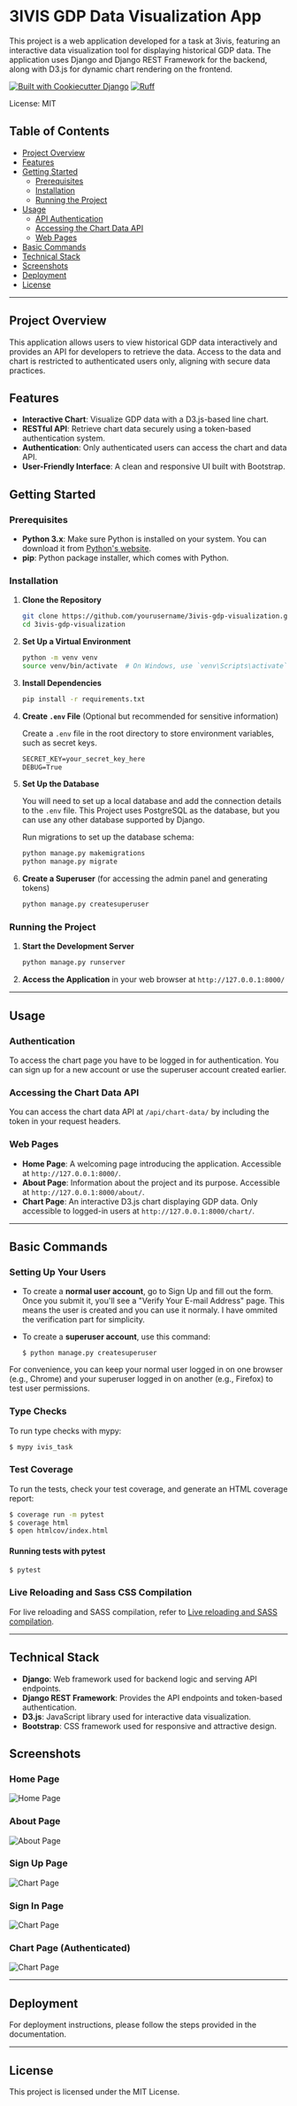 
# 3IVIS GDP Data Visualization App

This project is a web application developed for a task at 3ivis, featuring an interactive data visualization tool for displaying historical GDP data. The application uses Django and Django REST Framework for the backend, along with D3.js for dynamic chart rendering on the frontend.

[![Built with Cookiecutter Django](https://img.shields.io/badge/built%20with-Cookiecutter%20Django-ff69b4.svg?logo=cookiecutter)](https://github.com/cookiecutter/cookiecutter-django/)
[![Ruff](https://img.shields.io/endpoint?url=https://raw.githubusercontent.com/astral-sh/ruff/main/assets/badge/v2.json)](https://github.com/astral-sh/ruff)

License: MIT

## Table of Contents
- [Project Overview](#project-overview)
- [Features](#features)
- [Getting Started](#getting-started)
  - [Prerequisites](#prerequisites)
  - [Installation](#installation)
  - [Running the Project](#running-the-project)
- [Usage](#usage)
  - [API Authentication](#api-authentication)
  - [Accessing the Chart Data API](#accessing-the-chart-data-api)
  - [Web Pages](#web-pages)
- [Basic Commands](#basic-commands)
- [Technical Stack](#technical-stack)
- [Screenshots](#screenshots)
- [Deployment](#deployment)
- [License](#license)

---

## Project Overview

This application allows users to view historical GDP data interactively and provides an API for developers to retrieve the data. Access to the data and chart is restricted to authenticated users only, aligning with secure data practices.

## Features

- **Interactive Chart**: Visualize GDP data with a D3.js-based line chart.
- **RESTful API**: Retrieve chart data securely using a token-based authentication system.
- **Authentication**: Only authenticated users can access the chart and data API.
- **User-Friendly Interface**: A clean and responsive UI built with Bootstrap.

## Getting Started

### Prerequisites

- **Python 3.x**: Make sure Python is installed on your system. You can download it from [Python's website](https://www.python.org/downloads/).
- **pip**: Python package installer, which comes with Python.

### Installation

1. **Clone the Repository**

   ```bash
   git clone https://github.com/yourusername/3ivis-gdp-visualization.git
   cd 3ivis-gdp-visualization
   ```

2. **Set Up a Virtual Environment**

   ```bash
   python -m venv venv
   source venv/bin/activate  # On Windows, use `venv\Scripts\activate`
   ```

3. **Install Dependencies**

   ```bash
   pip install -r requirements.txt
   ```

4. **Create `.env` File** (Optional but recommended for sensitive information)

   Create a `.env` file in the root directory to store environment variables, such as secret keys.

   ```txt
   SECRET_KEY=your_secret_key_here
   DEBUG=True
   ```

5. **Set Up the Database**

   You will need to set up a local database and add the connection details to the `.env` file. This Project uses PostgreSQL as the database, but you can use any other database supported by Django.

    

   Run migrations to set up the database schema:

   ```bash
   python manage.py makemigrations
   python manage.py migrate
   ```

6. **Create a Superuser** (for accessing the admin panel and generating tokens)

   ```bash
   python manage.py createsuperuser
   ```

### Running the Project

1. **Start the Development Server**

   ```bash
   python manage.py runserver
   ```

2. **Access the Application** in your web browser at `http://127.0.0.1:8000/`

---

## Usage

### Authentication

To access the chart page you have to be logged in for authentication. You can sign up for a new account or use the superuser account created earlier.

### Accessing the Chart Data API

You can access the chart data API at `/api/chart-data/` by including the token in your request headers.


### Web Pages

- **Home Page**: A welcoming page introducing the application. Accessible at `http://127.0.0.1:8000/`.
- **About Page**: Information about the project and its purpose. Accessible at `http://127.0.0.1:8000/about/`.
- **Chart Page**: An interactive D3.js chart displaying GDP data. Only accessible to logged-in users at `http://127.0.0.1:8000/chart/`.

---

## Basic Commands

### Setting Up Your Users

- To create a **normal user account**, go to Sign Up and fill out the form. Once you submit it, you'll see a "Verify Your E-mail Address" page. This means the user is created and you can use it normaly. I have ommited the verification part for simplicity.

- To create a **superuser account**, use this command:

      $ python manage.py createsuperuser

For convenience, you can keep your normal user logged in on one browser (e.g., Chrome) and your superuser logged in on another (e.g., Firefox) to test user permissions.

### Type Checks

To run type checks with mypy:

```bash
$ mypy ivis_task
```

### Test Coverage

To run the tests, check your test coverage, and generate an HTML coverage report:

```bash
$ coverage run -m pytest
$ coverage html
$ open htmlcov/index.html
```

#### Running tests with pytest

```bash
$ pytest
```

### Live Reloading and Sass CSS Compilation

For live reloading and SASS compilation, refer to [Live reloading and SASS compilation](https://cookiecutter-django.readthedocs.io/en/latest/2-local-development/developing-locally.html#using-webpack-or-gulp).

---

## Technical Stack

- **Django**: Web framework used for backend logic and serving API endpoints.
- **Django REST Framework**: Provides the API endpoints and token-based authentication.
- **D3.js**: JavaScript library used for interactive data visualization.
- **Bootstrap**: CSS framework used for responsive and attractive design.

## Screenshots

### Home Page
![Home Page](screenShots/home.png)

### About Page
![About Page](screenShots/About.png)

### Sign Up Page
![Chart Page](screenShots/SignUP.png)

### Sign In Page
![Chart Page](screenShots/SignIn.png)

### Chart Page (Authenticated)
![Chart Page](screenShots/Chart.png)


---

## Deployment

For deployment instructions, please follow the steps provided in the documentation.

---

## License

This project is licensed under the MIT License.
